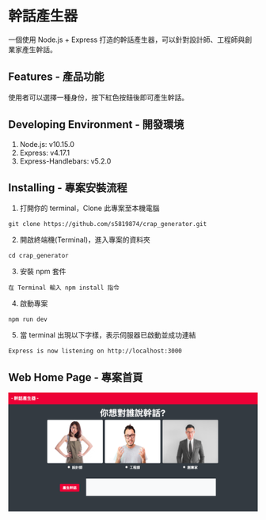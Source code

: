 # 幹話產生器
一個使用 Node.js + Express 打造的幹話產生器，可以針對設計師、工程師與創業家產生幹話。

## Features - 產品功能

使用者可以選擇一種身份，按下紅色按鈕後即可產生幹話。

## Developing Environment - 開發環境

1. Node.js: v10.15.0
2. Express: v4.17.1
3. Express-Handlebars: v5.2.0

## Installing - 專案安裝流程

1. 打開你的 terminal，Clone 此專案至本機電腦

```
git clone https://github.com/s5819874/crap_generator.git
```

2. 開啟終端機(Terminal)，進入專案的資料夾

```
cd crap_generator
```

3. 安裝 npm 套件

```
在 Terminal 輸入 npm install 指令
```

4. 啟動專案

```
npm run dev
```

5. 當 terminal 出現以下字樣，表示伺服器已啟動並成功連結

```
Express is now listening on http://localhost:3000
```

## Web Home Page - 專案首頁

![image](https://github.com/s5819874/crap_generator/blob/master/homepage.png)
